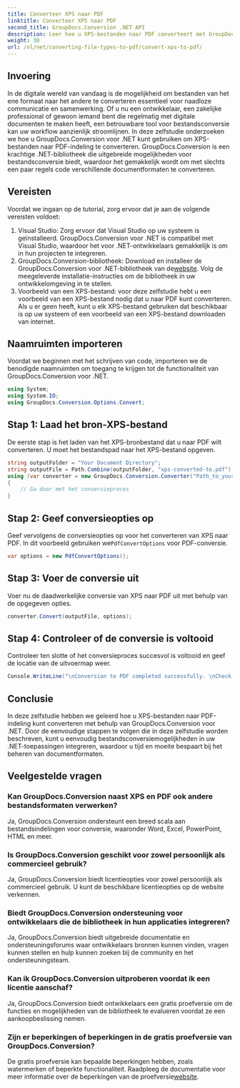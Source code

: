 ```yaml
---
title: Converteer XPS naar PDF
linktitle: Converteer XPS naar PDF
second_title: GroupDocs.Conversion .NET API
description: Leer hoe u XPS-bestanden naar PDF converteert met GroupDocs.Conversion voor .NET. Eenvoudige stappen voor naadloze conversie van documentformaten.
weight: 30
url: /nl/net/converting-file-types-to-pdf/convert-xps-to-pdf/
---
```


## Invoering
In de digitale wereld van vandaag is de mogelijkheid om bestanden van het ene formaat naar het andere te converteren essentieel voor naadloze communicatie en samenwerking. Of u nu een ontwikkelaar, een zakelijke professional of gewoon iemand bent die regelmatig met digitale documenten te maken heeft, een betrouwbare tool voor bestandsconversie kan uw workflow aanzienlijk stroomlijnen.
In deze zelfstudie onderzoeken we hoe u GroupDocs.Conversion voor .NET kunt gebruiken om XPS-bestanden naar PDF-indeling te converteren. GroupDocs.Conversion is een krachtige .NET-bibliotheek die uitgebreide mogelijkheden voor bestandsconversie biedt, waardoor het gemakkelijk wordt om met slechts een paar regels code verschillende documentformaten te converteren.
## Vereisten
Voordat we ingaan op de tutorial, zorg ervoor dat je aan de volgende vereisten voldoet:
1. Visual Studio: Zorg ervoor dat Visual Studio op uw systeem is geïnstalleerd. GroupDocs.Conversion voor .NET is compatibel met Visual Studio, waardoor het voor .NET-ontwikkelaars gemakkelijk is om in hun projecten te integreren.
2. GroupDocs.Conversion-bibliotheek: Download en installeer de GroupDocs.Conversion voor .NET-bibliotheek van de[website](https://releases.groupdocs.com/conversion/net/). Volg de meegeleverde installatie-instructies om de bibliotheek in uw ontwikkelomgeving in te stellen.
3. Voorbeeld van een XPS-bestand: voor deze zelfstudie hebt u een voorbeeld van een XPS-bestand nodig dat u naar PDF kunt converteren. Als u er geen heeft, kunt u elk XPS-bestand gebruiken dat beschikbaar is op uw systeem of een voorbeeld van een XPS-bestand downloaden van internet.

## Naamruimten importeren
Voordat we beginnen met het schrijven van code, importeren we de benodigde naamruimten om toegang te krijgen tot de functionaliteit van GroupDocs.Conversion voor .NET.
```csharp
using System;
using System.IO;
using GroupDocs.Conversion.Options.Convert;
```
## Stap 1: Laad het bron-XPS-bestand
De eerste stap is het laden van het XPS-bronbestand dat u naar PDF wilt converteren. U moet het bestandspad naar het XPS-bestand opgeven.
```csharp
string outputFolder = "Your Document Directory";
string outputFile = Path.Combine(outputFolder, "xps-converted-to.pdf");
using (var converter = new GroupDocs.Conversion.Converter("Path_to_your_XPS_file"))
{
    // Ga door met het conversieproces
}
```
## Stap 2: Geef conversieopties op
 Geef vervolgens de conversieopties op voor het converteren van XPS naar PDF. In dit voorbeeld gebruiken we`PdfConvertOptions` voor PDF-conversie.
```csharp
var options = new PdfConvertOptions();
```
## Stap 3: Voer de conversie uit
Voer nu de daadwerkelijke conversie van XPS naar PDF uit met behulp van de opgegeven opties.
```csharp
converter.Convert(outputFile, options);
```
## Stap 4: Controleer of de conversie is voltooid
Controleer ten slotte of het conversieproces succesvol is voltooid en geef de locatie van de uitvoermap weer.
```csharp
Console.WriteLine("\nConversion to PDF completed successfully. \nCheck output in {0}", outputFolder);
```

## Conclusie
In deze zelfstudie hebben we geleerd hoe u XPS-bestanden naar PDF-indeling kunt converteren met behulp van GroupDocs.Conversion voor .NET. Door de eenvoudige stappen te volgen die in deze zelfstudie worden beschreven, kunt u eenvoudig bestandsconversiemogelijkheden in uw .NET-toepassingen integreren, waardoor u tijd en moeite bespaart bij het beheren van documentformaten.
## Veelgestelde vragen
### Kan GroupDocs.Conversion naast XPS en PDF ook andere bestandsformaten verwerken?
Ja, GroupDocs.Conversion ondersteunt een breed scala aan bestandsindelingen voor conversie, waaronder Word, Excel, PowerPoint, HTML en meer.
### Is GroupDocs.Conversion geschikt voor zowel persoonlijk als commercieel gebruik?
Ja, GroupDocs.Conversion biedt licentieopties voor zowel persoonlijk als commercieel gebruik. U kunt de beschikbare licentieopties op de website verkennen.
### Biedt GroupDocs.Conversion ondersteuning voor ontwikkelaars die de bibliotheek in hun applicaties integreren?
Ja, GroupDocs.Conversion biedt uitgebreide documentatie en ondersteuningsforums waar ontwikkelaars bronnen kunnen vinden, vragen kunnen stellen en hulp kunnen zoeken bij de community en het ondersteuningsteam.
### Kan ik GroupDocs.Conversion uitproberen voordat ik een licentie aanschaf?
Ja, GroupDocs.Conversion biedt ontwikkelaars een gratis proefversie om de functies en mogelijkheden van de bibliotheek te evalueren voordat ze een aankoopbeslissing nemen.
### Zijn er beperkingen of beperkingen in de gratis proefversie van GroupDocs.Conversion?
 De gratis proefversie kan bepaalde beperkingen hebben, zoals watermerken of beperkte functionaliteit. Raadpleeg de documentatie voor meer informatie over de beperkingen van de proefversie[website](https://releases.groupdocs.com/conversion/net/).